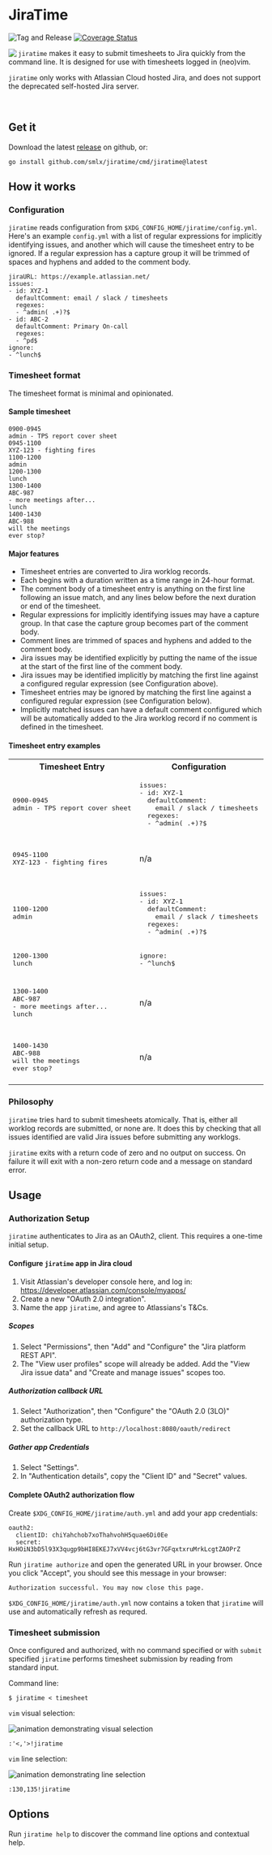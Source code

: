 # JiraTime

![Tag and Release](https://github.com/smlx/jiratime/workflows/Tag%20and%20Release/badge.svg)
[![Coverage Status](https://coveralls.io/repos/github/smlx/jiratime/badge.svg?branch=main)](https://coveralls.io/github/smlx/jiratime?branch=main)

<img align="left" src="jiratime.jpg">

`jiratime` makes it easy to submit timesheets to Jira quickly from the command line.
It is designed for use with timesheets logged in (neo)vim.

`jiratime` only works with Atlassian Cloud hosted Jira, and does not support the deprecated self-hosted Jira server.

<br clear="left" />

## Get it

Download the latest [release](https://github.com/smlx/jiratime/releases) on github, or:

```
go install github.com/smlx/jiratime/cmd/jiratime@latest
```

## How it works

### Configuration

`jiratime` reads configuration from `$XDG_CONFIG_HOME/jiratime/config.yml`.
Here's an example `config.yml` with a list of regular expressions for implicitly identifying issues, and another which will cause the timesheet entry to be ignored.
If a regular expression has a capture group it will be trimmed of spaces and hyphens and added to the comment body.

```
jiraURL: https://example.atlassian.net/
issues:
- id: XYZ-1
  defaultComment: email / slack / timesheets
  regexes:
  - ^admin( .+)?$
- id: ABC-2
  defaultComment: Primary On-call
  regexes:
  - ^pd$
ignore:
- ^lunch$
```

### Timesheet format

The timesheet format is minimal and opinionated.

#### Sample timesheet

```
0900-0945
admin - TPS report cover sheet
0945-1100
XYZ-123 - fighting fires
1100-1200
admin
1200-1300
lunch
1300-1400
ABC-987
- more meetings after...
lunch
1400-1430
ABC-988
will the meetings
ever stop?
```

#### Major features

* Timesheet entries are converted to Jira worklog records.
* Each begins with a duration written as a time range in 24-hour format.
* The comment body of a timesheet entry is anything on the first line following an issue match, and any lines below before the next duration or end of the timesheet.
* Regular expressions for implicitly identifying issues may have a capture group. In that case the capture group becomes part of the comment body.
* Comment lines are trimmed of spaces and hyphens and added to the comment body.
* Jira issues may be identified explicitly by putting the name of the issue at the start of the first line of the comment body.
* Jira issues may be identified implicitly by matching the first line against a configured regular expression (see Configuration above).
* Timesheet entries may be ignored by matching the first line against a configured regular expression (see Configuration below).
* Implicitly matched issues can have a default comment configured which will be automatically added to the Jira worklog record if no comment is defined in the timesheet.

#### Timesheet entry examples

<table>
<tr>
<th>Timesheet Entry</th><th>Configuration</th><th>Jira Worklog Record</th>
</tr>
<!-- Example 0 -->
<tr>
<td><pre>
0900-0945
admin - TPS report cover sheet
</pre></td>
<td><pre>
issues:
- id: XYZ-1
  defaultComment:
    email / slack / timesheets
  regexes:
  - ^admin( .+)?$
</pre></td>
<td><pre>
Issue:    XYZ-1
Start:    0900 (local TZ)
Duration: 45 minutes
Comment:  TPS report cover sheet
</pre></td>
</tr>
</tr>
<!-- Example 1 -->
<tr>
<td><pre>
0945-1100
XYZ-123 - fighting fires
</pre></td>
<td>
n/a
</td>
<td><pre>
Issue:    XYZ-123
Start:    0945 (local TZ)
Duration: 1 hour, 15 minutes
Comment:  fighting fires
</pre></td>
</tr>
<!-- Example 2 -->
<tr>
<td><pre>
1100-1200
admin
</pre></td>
<td><pre>
issues:
- id: XYZ-1
  defaultComment:
    email / slack / timesheets
  regexes:
  - ^admin( .+)?$
</pre></td>
<td><pre>
Issue:    XYZ-1
Start:    1100 (local TZ)
Duration: 1 hour
Comment:  email / slack / timesheets
</pre></td>
</tr>
<!-- Example 3 -->
<tr>
<td><pre>
1200-1300
lunch
</pre></td>
<td><pre>
ignore:
- ^lunch$
</pre></td>
<td><pre>
n/a (this entry is skipped)
</pre></td>
</tr>
<!-- Example 4 -->
<tr>
<td><pre>
1300-1400
ABC-987
- more meetings after...
lunch
</pre></td>
<td>
n/a
</td>
<td><pre>
Issue:    ABC-987
Start:    1300 (local TZ)
Duration: 1 hour
Comment:  more meetings after...
          lunch
</pre></td>
</tr>
<!-- Example 5 -->
<tr>
<td><pre>
1400-1430
ABC-988
will the meetings
ever stop?
</pre></td>
<td>
n/a
</td>
<td><pre>
Issue:    ABC-988
Start:    1400
Duration: 30 minutes
Comment:  will the meetings
          ever stop?
</pre></td>
</tr>
</table>

### Philosophy

`jiratime` tries hard to submit timesheets atomically.
That is, either all worklog records are submitted, or none are.
It does this by checking that all issues identified are valid Jira issues before submitting any worklogs.

`jiratime` exits with a return code of zero and no output on success.
On failure it will exit with a non-zero return code and a message on standard error.

## Usage

### Authorization Setup

`jiratime` authenticates to Jira as an OAuth2, client.
This requires a one-time initial setup.

#### Configure `jiratime` app in Jira cloud

1. Visit Atlassian's developer console here, and log in: https://developer.atlassian.com/console/myapps/
2. Create a new "OAuth 2.0 integration".
3. Name the app `jiratime`, and agree to Atlassians's T&Cs.

##### Scopes

1. Select "Permissions", then "Add" and "Configure" the "Jira platform REST API".
2. The "View user profiles" scope will already be added. Add the "View Jira issue data" and "Create and manage issues" scopes too.

##### Authorization callback URL

1. Select "Authorization", then "Configure" the "OAuth 2.0 (3LO)" authorization type.
2. Set the callback URL to `http://localhost:8080/oauth/redirect`

##### Gather app Credentials

1. Select "Settings".
2. In "Authentication details", copy the "Client ID" and "Secret" values.

#### Complete OAuth2 authorization flow

Create `$XDG_CONFIG_HOME/jiratime/auth.yml` and add your app credentials:

```
oauth2:
  clientID: chiYahchob7xoThahvohH5quae6Di0Ee
  secret: HxHOiN3bD5l93X3qugp9bHI8EKEJ7xVV4vcj6tG3vr7GFqxtxruMrkLcgtZAOPrZ
```

Run `jiratime authorize` and open the generated URL in your browser.
Once you click "Accept", you should see this message in your browser:

```
Authorization successful. You may now close this page.
```

`$XDG_CONFIG_HOME/jiratime/auth.yml` now contains a token that `jiratime` will use and automatically refresh as requred.

### Timesheet submission

Once configured and authorized, with no command specified or with `submit` specified `jiratime` performs timesheet submission by reading from standard input.

Command line:

```
$ jiratime < timesheet
```

`vim` visual selection:

![animation demonstrating visual selection](visual-selection.gif)

```
:'<,'>!jiratime
```

`vim` line selection:

![animation demonstrating line selection](line-selection.gif)

```
:130,135!jiratime
```

## Options

Run `jiratime help` to discover the command line options and contextual help.

